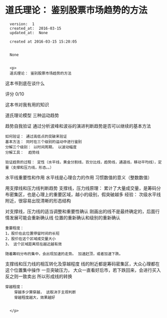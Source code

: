 
  # 道氏理论： 鉴别股票市场趋势的方法

      version:  1
      created_at:  2016-03-15
      updated_at:  None

      created at 2016-03-15 15:20:05 


      None


      <p>
      道氏理论： 鉴别股票市场趋势的方法
这本书到底在谈什么

评分
0/10

这本书对我有用的知识

道氏理论模型 
	三种运动趋势 

趋势自我验证 
	通过分析波峰和波谷的演进判断趋势是否可以继续的基本方法 

	如何验证： 通过高低点的突破来验证 
	基本方法： 同时在三个级别的运动中进行鉴别 
	分解三个级别： 以时间周期， 以波动幅度 
	分解工具：  趋势线 

	验证趋势的过程： 定性（水平线，黄金分割线，百分比线，趋势线，通道线，移动平均线），定量（支撑和压力线，形态。。） 

水平线重要性和作用 
	水平线是心理合力的作用 
	习惯数值的意义（整数数值） 

用支撑线和压力线判断趋势 
	支撑线，压力线原理： 累计了大量成交量，是筹码分布密集区，也是心理上的重要区域，越小的级别，假突破越多 
	经验： 次级水平线附近，很容易出现清晰的形态结构 



对支撑线，压力线的适当调整和重要性确认 
	刚画出的线不是最终确定的，后面行情发展可能会重新确认线 
	位置的重新确认和级别的重新确认 

	重要程度： 
	1，股价在此位置停留时间的长短 
	2，股价在这个区域成交量大小 
	3， 这个区域距离现在越近越有效 

	随着筹码分布的集中，会出现加速的走势。 加速赶顶，或者加速下跌。 

支撑线和压力线的相互转化及穿越程度 
	线的附近都是筹码密集区，大众心理都在这个位置集中操作 
	一旦突破压力， 大众一直看好后市，若下跌回来，会进行买入 
	反之则一致卖出 
	所以形成线的转换 

	穿越程度： 
		穿越多少算穿越， 这取决于主观判断 
		穿越程度越大，效果越好 


      </p>

  